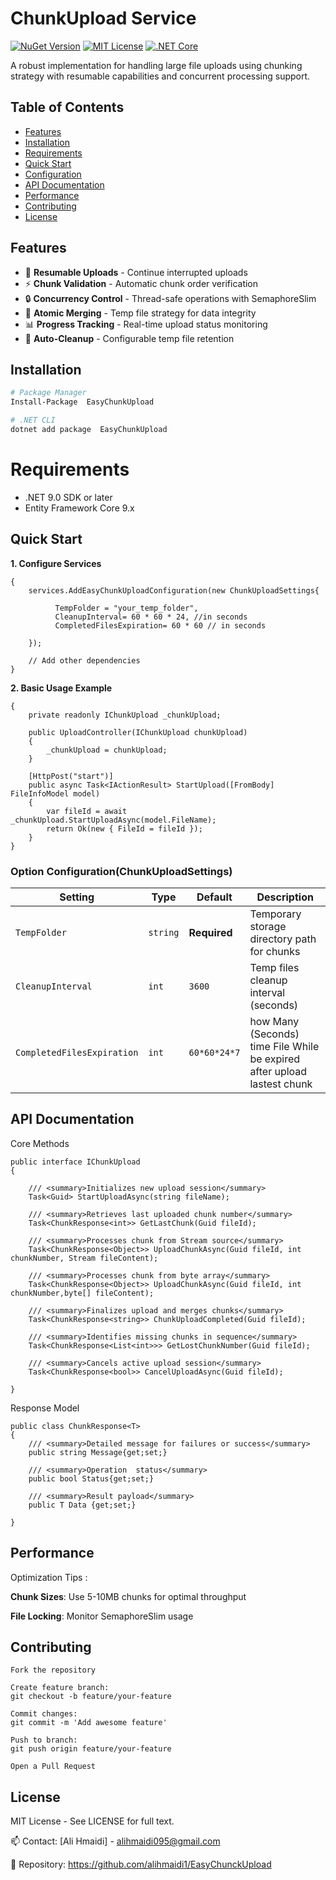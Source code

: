 # ChunkUpload Service

[![NuGet Version](https://img.shields.io/nuget/v/ChunkUploadService.svg?style=flat-square)](https://www.nuget.org/packages/ChunkUploadService/)
[![MIT License](https://img.shields.io/badge/license-MIT-blue.svg?style=flat-square)](LICENSE)
[![.NET Core](https://img.shields.io/badge/.NET-9.0%2B-blue.svg?style=flat-square)](https://dotnet.microsoft.com/)

A robust implementation for handling large file uploads using chunking strategy with resumable capabilities and concurrent processing support.

## Table of Contents
- [Features](#features)
- [Installation](#installation)
- [Requirements](#requirements)
- [Quick Start](#quick-start)
- [Configuration](#configuration)
- [API Documentation](#api-documentation)
- [Performance](#performance)
- [Contributing](#contributing)
- [License](#license)

## Features <a name="features"></a>
- 🚀 **Resumable Uploads** - Continue interrupted uploads
- ⚡ **Chunk Validation** - Automatic chunk order verification
- 🔒 **Concurrency Control** - Thread-safe operations with SemaphoreSlim
- 📁 **Atomic Merging** - Temp file strategy for data integrity
- 📊 **Progress Tracking** - Real-time upload status monitoring
- 🧹 **Auto-Cleanup** - Configurable temp file retention


## Installation <a name="installation"></a>
```bash
# Package Manager
Install-Package  EasyChunkUpload 

# .NET CLI
dotnet add package  EasyChunkUpload 
```
# Requirements <a name="requirements"></a>
- .NET 9.0 SDK or later
- Entity Framework Core 9.x

## Quick Start <a name="quick-start"></a>
 **1. Configure Services**
```public void ConfigureServices(IServiceCollection services)
{
    services.AddEasyChunkUploadConfiguration(new ChunkUploadSettings{

          TempFolder = "your_temp_folder",
          CleanupInterval= 60 * 60 * 24, //in seconds
          CompletedFilesExpiration= 60 * 60 // in seconds
  
    });
    
    // Add other dependencies
}
```
 **2. Basic Usage Example**
```public class UploadController : ControllerBase
{
    private readonly IChunkUpload _chunkUpload;

    public UploadController(IChunkUpload chunkUpload)
    {
        _chunkUpload = chunkUpload;
    }

    [HttpPost("start")]
    public async Task<IActionResult> StartUpload([FromBody] FileInfoModel model)
    {
        var fileId = await _chunkUpload.StartUploadAsync(model.FileName);
        return Ok(new { FileId = fileId });
    }
}
```
### Option Configuration(ChunkUploadSettings) <a name="configuration"></a>
| Setting | Type | Default | Description |
|---------|------|---------|-------------|
| `TempFolder` | `string` | **Required** | Temporary storage directory path for chunks |
| `CleanupInterval` | `int` | `3600` | Temp files cleanup interval (seconds) |
| `CompletedFilesExpiration` | `int` | `60*60*24*7` | how Many (Seconds) time File While be expired after upload lastest chunk  |


## API Documentation <a name="api-documentation"></a>
Core Methods
```
public interface IChunkUpload
{

    /// <summary>Initializes new upload session</summary>
    Task<Guid> StartUploadAsync(string fileName);

    /// <summary>Retrieves last uploaded chunk number</summary>
    Task<ChunkResponse<int>> GetLastChunk(Guid fileId);

    /// <summary>Processes chunk from Stream source</summary>
    Task<ChunkResponse<Object>> UploadChunkAsync(Guid fileId, int chunkNumber, Stream fileContent);

    /// <summary>Processes chunk from byte array</summary>
    Task<ChunkResponse<Object>> UploadChunkAsync(Guid fileId, int chunkNumber,byte[] fileContent);

    /// <summary>Finalizes upload and merges chunks</summary>
    Task<ChunkResponse<string>> ChunkUploadCompleted(Guid fileId);

    /// <summary>Identifies missing chunks in sequence</summary>
    Task<ChunkResponse<List<int>>> GetLostChunkNumber(Guid fileId);

    /// <summary>Cancels active upload session</summary>
    Task<ChunkResponse<bool>> CancelUploadAsync(Guid fileId);

}
```
Response Model
```
public class ChunkResponse<T>
{
    /// <summary>Detailed message for failures or success</summary>
    public string Message{get;set;}

    /// <summary>Operation  status</summary>
    public bool Status{get;set;}

    /// <summary>Result payload</summary>
    public T Data {get;set;}
    
}
```
## Performance <a name="performance"></a>
Optimization Tips :

 **Chunk Sizes**: Use 5-10MB chunks for optimal throughput
 
 **File Locking**: Monitor SemaphoreSlim usage



 ## Contributing <a name="contributing"></a>
    Fork the repository

    Create feature branch:
    git checkout -b feature/your-feature

    Commit changes:
    git commit -m 'Add awesome feature'

    Push to branch:
    git push origin feature/your-feature

    Open a Pull Request
    
 ## License <a name="license"></a>

MIT License - See LICENSE for full text.

📫 Contact: [Ali Hmaidi] - alihmaidi095@gmail.com

🔗 Repository: https://github.com/alihmaidi1/EasyChunckUpload

